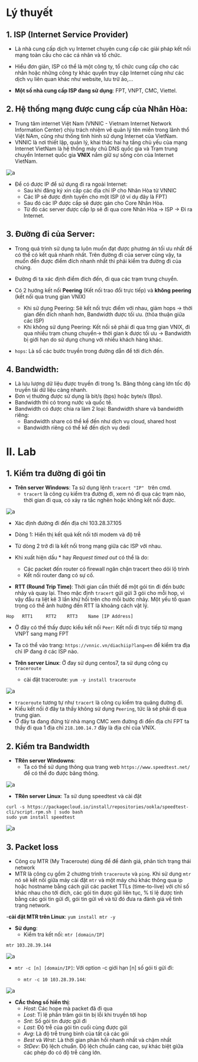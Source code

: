 # Lý thuyết

## 1. ISP (Internet Service Provider)

- Là nhà cung cấp dịch vụ Internet chuyên cung cấp các giải pháp kết nối mạng toàn cầu cho các cá nhân và tổ chức.
- Hiểu đơn giản, ISP có thể là một công ty, tổ chức cung cấp cho các nhân hoặc những công ty khác quyền truy cập Internet cũng như các dịch vụ liên quan khác như website, lưu trữ ảo,...

- **Một số nhà cung cấp ISP đang sử dụng**: FPT, VNPT, CMC, Viettel.

## 2. Hệ thống mạng được cung cấp của Nhân Hòa:

- Trung tâm internet Việt Nam (VNNIC - Vietnam Internet Network Information Center) chịu trách nhiệm về quản lý tên miền trong lãnh thổ Việt NAm, cũng như thống tình hình sử dụng Internet của VietNam.
- VNNIC là nơi thiết lập, quản lý, khai thác hai hạ tầng chủ yếu của mạng Internet VietNam là hệ thống máy chủ DNS quốc gia và Trạm trung chuyển Internet quốc gia **VNIX** nắm giữ sự sống còn của Internet VietNam.

![a](https://f7-zpcloud.zdn.vn/1922357048725556840/fc1f8a6d600eb850e11f.jpg)

- Để có được IP để sử dụng đi ra ngoài Internet:
  - Sau khi đăng ký xin cấp các địa chỉ IP cho Nhân Hòa từ VNNIC
  - Các IP sẽ được định tuyến cho một ISP (ở ví dụ đây là FPT)
  - Sau đó các IP được cấp sẽ được gán cho Core Nhân Hòa.
  - Từ đó các server được cấp Ip sẽ đi qua core Nhân Hòa -> ISP -> Đi ra Internet.

## 3. Đường đi của Server:

- Trong quá trình sử dụng ta luôn muốn đạt được phương án tối ưu nhất để có thể có kết quả nhanh nhất. Trên đường đi của server cũng vậy, ta muốn đến được điểm đích nhanh nhất thì phải kiểm tra đường đi của chúng.
- Đường đi ta xác định điểm đích đến, đi qua các trạm trung chuyển.
- Có 2 hướng kết nối **Peering** (Kết nối trao đổi trực tiếp) và **không peering** (kết nối qua trung gian VNIX)
  - Khi sử dụng Peering: Sẽ kết nối trực điểm với nhau, giảm hops -> thời gian đến đích nhanh hơn, Bandwidth được tối ưu. (thỏa thuận giữa các ISP)
  - Khi không sử dụng Peering: Kết nối sẽ phải đi qua trng gian VNIX, đi qua nhiều trạm chung chuyển-> thời gian k được tối ưu -> Bandwidth bị giới hạn do sử dụng chung với nhiều khách hàng khác.

- `hops`: Là số các bước truyền trong đường dẫn để tới đích đến. 

## 4. Bandwidth: 

- Là lưu lượng dữ liệu được truyền đi trong 1s. Băng thông càng lớn tốc độ truyền tải dữ liệu càng nhanh.
- Đơn vị thường được sử dụng là bit/s (bps) hoặc byte/s (Bps).
- Bandwidth thì có trong nước và quốc tế.
- Bandwidth có được chia ra làm 2 loại: Bandwidth share và bandwidth riêng:
  - Bandwidth share có thể kể đến như dịch vụ cloud, shared host 
  - Bandwidth riêng có thể kể đến dịch vụ dedi

# II. Lab

## 1. Kiểm tra đường đi gói tin

- **Trên server Windows**: Ta sử dụng lệnh `tracert "IP" ` trên cmd.
  - `tracert` là công cụ kiểm tra đường đi, xem nó đi qua các trạm nào, thời gian đi qua, có xảy ra tắc nghẽn hoặc không kết nối được.

![a](https://f8-zpcloud.zdn.vn/1771863958566087576/1ceafcdf32b0eaeeb3a1.jpg)

  - Xác định đường đi đến địa chỉ 103.28.37.105
  - Dòng 1: Hiển thị kết quả kết nối tới modem và độ trễ
  - Từ dòng 2 trở đi là kết nối trong mạng giữa các ISP với nhau. 
  - Khi xuất hiện dấu * hay *Request timed out*  có thể là do:
     - Các packet đến router có firewall ngăn chặn tracert theo dõi lộ trình
     - Kết nối router đang có sự cố.
   
- **RTT (Round Trip Time)**: Thời gian cần thiết để một gói tin đi đến bước nhảy và quay lại. Theo mặc định `tracert` gửi gửi 3 gói cho mỗi hop, vì vậy đầu ra liệt kê 3 lần khứ hồi trên cho mỗi bước nhảy. Một yếu tố quan trọng có thể ảnh hưởng đến RTT là khoảng cách vật lý.

```
Hop   RTT1     RTT2    RTT3    Name [IP Address]
```



   - Ở đây có thể thấy được kiểu kết nối `Peer`: Kết nối đi trực tiếp từ mạng VNPT sang mạng FPT
   - Ta có thể vào trang: `https://vnnic.vn/diachiip?lang=en` để kiểm tra địa chỉ IP đang ở các ISP nào.

- **Trên server Linux**: Ở đay sử dụng centos7, ta sử dụng công cụ `traceroute`
  - cài đặt traceroute: `yum -y install traceroute`

![a](https://f8-zpcloud.zdn.vn/9075235301359176574/34dfb29a9aeb42b51bfa.jpg)

  - `traceroute` tương tự như `tracert` là công cụ kiểm tra quãng đường đi.
  - Kiểu kết nối ở đây ta thấy không sử dụng `Peering`, tức là sẽ phải đi qua trung gian. 
  - Ở đây ta đang đứng từ nhà mạng CMC xem đường đi đến địa chỉ FPT ta thấy đi qua 1 địa chỉ `218.100.14.7` đây là địa chỉ của VNIX.

## 2. Kiểm tra Bandwidth 

- **TRên server Windowns**: 
  - Ta có thể sử dụng thông qua trang web `https://www.speedtest.net/` để có thể đo được băng thông.

![a](https://f8-zpcloud.zdn.vn/435288557944242847/380b03f18f8057de0e91.jpg)

- **TRên server Linux**: Ta sử dụng speedtest và cài đặt

```
curl -s https://packagecloud.io/install/repositories/ookla/speedtest-cli/script.rpm.sh | sudo bash
sudo yum install speedtest
```

![a](https://f7-zpcloud.zdn.vn/250218588447238253/2a998eab4fda9784cecb.jpg)


## 3. Packet loss

- Công cụ MTR (My Traceroute) dùng để để đánh giá, phân tích trạng thái network
- MTR là công cụ gồm 2 chương trình `traceroute` và `ping`. Khi sử dụng `mtr` nó sẽ kết nối giữa máy cài đặt `mtr` và một máy chủ khác thông qua ip hoặc hostname bằng cách gửi các packet TTLs (time-to-live) với chỉ số khác nhau cho tới đích, các gói tin được gửi liên tục, % tỉ lệ được tính bằng các gói tin gửi đi, gói tin gửi về và từ đó đưa ra đánh giá về tình trạng network.

-**cài đặt MTR trên Linux**: `yum install mtr -y`
- **Sử dụng**:
   - Kiểm tra kết nối: `mtr [domain/IP]`

```
mtr 103.28.39.144
```

![a](https://f8-zpcloud.zdn.vn/4622794802515550583/11cd444db931616f3820.jpg)


 - `mtr -c [n] [domain/IP]`: Với option -c giới hạn [n] số gói ti gửi đi:

   - `mtr -c 10 103.28.39.144`:

![a](https://f8-zpcloud.zdn.vn/4622794802515550583/11cd444db931616f3820.jpg)

- **CÁc thông số hiển thị**:
  - *Host*: Các hope mà packet đã đi qua
  - *Lost*: Tỉ lệ phần trăm gói tin bị lỗi khi truyền tới hop
  - *Snt*: Số gói tin được gửi đi
  - *Last*: Độ trễ của gói tin cuối cùng được gửi
  - *Avg*: Là độ trễ trung bình của tất cả các gói 
  - *Best* và *Wrst*: Là thời gian phản hồi nhanh nhất và chậm nhất
  - *StDev*: Độ lệch chuẩn. Độ lệch chuẩn càng cao, sự khác biệt giữa các phép đo có độ trễ càng lớn.






